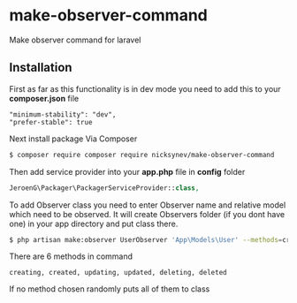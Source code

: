 # make-observer-command
Make observer command for laravel 
## Installation
First as far as this functionality is in dev mode you need to add this to your **composer.json** file
```
"minimum-stability": "dev",
"prefer-stable": true
```
Next install package Via Composer

```bash
$ composer require composer require nicksynev/make-observer-command
```
Then add service provider into your **app.php** file in **config** folder
```php
JeroenG\Packager\PackagerServiceProvider::class,
```
To add Observer class you need to enter Observer name and relative model which need to be observed. It will create Observers folder (if you dont have one) in your app directory and put class there.
```bash
$ php artisan make:observer UserObserver 'App\Models\User' --methods=created,updated
```
There are 6 methods in command

```creating, created, updating, updated, deleting, deleted```

If no method chosen randomly puts all of them to class
